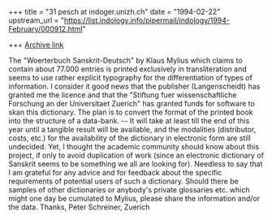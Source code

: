 +++
title = "31 pesch at indoger.unizh.ch"
date = "1994-02-22"
upstream_url = "https://list.indology.info/pipermail/indology/1994-February/000912.html"

+++
[Archive link](https://list.indology.info/pipermail/indology/1994-February/000912.html)

The "Woerterbuch Sanskrit-Deutsch" by Klaus Mylius which claims to
contain about 77.000 entries is printed exclusively in transliteration and
seems to use rather explicit typography for the differentiation of types
of information. I consider it good news that the publisher (Langenscheidt)
has granted me the licence and that the "Stiftung fuer wissenschaftliche
Forschung an der Universitaet Zuerich" has granted funds for software to
skan this dictionary. The plan is to convert the format of the printed
book into the structure of a data-bank. -- It will take at least till the
end of this year until a tangible result will be available, and
the modalities (distributor, costs, etc.) for the availability
of the dictionary in electronic form are still undecided. Yet, I
thought the academic community should know about this project, if only to avoid
duplication of work (since an electronic dictionary of Sanskrit seems
to be something we all are looking for).
   Needless to say that I am grateful for any advice and for feedback about the
specific requirements of potential users of such a dictionary.
Should there be samples of other dictionaries or anybody's
private glossaries etc. which might one day be cumulated to
Mylius, please share the information and/or the data.
Thanks,
Peter Schreiner, Zuerich





